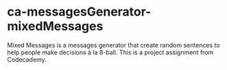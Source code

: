 # ca-messagesGenerator-mixedMessages
Mixed Messages is a messages generator that create random sentences to help people make decisions à la 8-ball. This is a project assignment from Codecademy.
